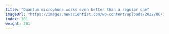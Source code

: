 ```yaml
---
title: "Quantum microphone works even better than a regular one"
imageUrl: "https://images.newscientist.com/wp-content/uploads/2022/06/17164319/SEI_110193589.jpg?width=600"
index: 301
weight: 301
---
```

